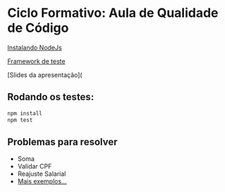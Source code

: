 # Ciclo Formativo: Aula de Qualidade de Código

[Instalando NodeJs](https://nodejs.org/pt-br/download/)

[Framework de teste](https://jestjs.io/)

[Slides da apresentação](


## Rodando os testes: 

```bash
npm install
npm test
```

## Problemas para resolver
- Soma
- Validar CPF
- Reajuste Salarial
- [Mais exemplos...](https://docs.google.com/presentation/d/1dLzw-IDgiqn9xfD6PWUWcLvD7KYXrJ8cuV_lYKMt6LY/edit?usp=sharing)

